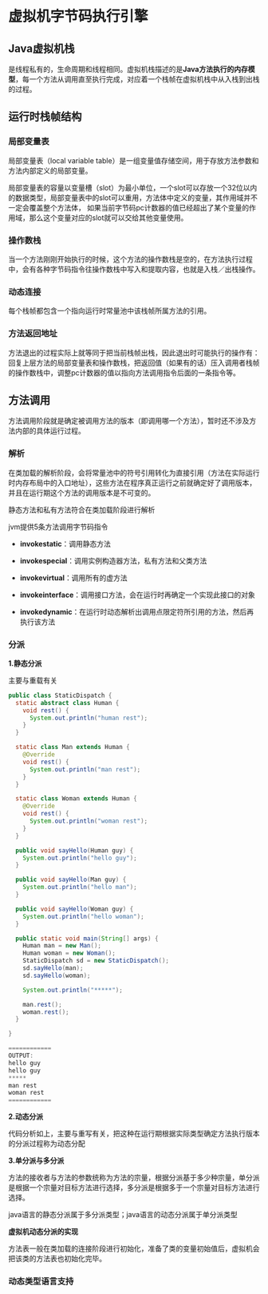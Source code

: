 # 虚拟机字节码执行引擎

## Java虚拟机栈
是线程私有的，生命周期和线程相同。虚拟机栈描述的是**Java方法执行的内存模型**，每一个方法从调用直至执行完成，对应着一个栈帧在虚拟机栈中从入栈到出栈的过程。

## 运行时栈帧结构

### 局部变量表
局部变量表（local variable table）是一组变量值存储空间，用于存放方法参数和方法内部定义的局部变量。

局部变量表的容量以变量槽（slot）为最小单位，一个slot可以存放一个32位以内的数据类型，局部变量表中的slot可以重用，方法体中定义的变量，其作用域并不一定会覆盖整个方法体，
如果当前字节码pc计数器的值已经超出了某个变量的作用域，那么这个变量对应的slot就可以交给其他变量使用。

### 操作数栈
当一个方法刚刚开始执行的时候，这个方法的操作数栈是空的，在方法执行过程中，会有各种字节码指令往操作数栈中写入和提取内容，也就是入栈／出栈操作。

### 动态连接
每个栈帧都包含一个指向运行时常量池中该栈帧所属方法的引用。

### 方法返回地址
方法退出的过程实际上就等同于把当前栈帧出栈，因此退出时可能执行的操作有：回复上层方法的局部变量表和操作数栈，把返回值（如果有的话）压入调用者栈帧的操作数栈中，调整pc计数器的值以指向方法调用指令后面的一条指令等。

## 方法调用
方法调用阶段就是确定被调用方法的版本（即调用哪一个方法），暂时还不涉及方法内部的具体运行过程。

### 解析
在类加载的解析阶段，会将常量池中的符号引用转化为直接引用（方法在实际运行时内存布局中的入口地址），这些方法在程序真正运行之前就确定好了调用版本，并且在运行期这个方法的调用版本是不可变的。

静态方法和私有方法符合在类加载阶段进行解析

jvm提供5条方法调用字节码指令

- **invokestatic**：调用静态方法

- **invokespecial**：调用实例构造器<init>方法，私有方法和父类方法

- **invokevirtual**：调用所有的虚方法

- **invokeinterface**：调用接口方法，会在运行时再确定一个实现此接口的对象

- **invokedynamic**：在运行时动态解析出调用点限定符所引用的方法，然后再执行该方法

### 分派
**1.静态分派**

主要与重载有关
```java
public class StaticDispatch {
  static abstract class Human {
    void rest() {
      System.out.println("human rest");
    }
  }

  static class Man extends Human {
    @Override
    void rest() {
      System.out.println("man rest");
    }
  }

  static class Woman extends Human {
    @Override
    void rest() {
      System.out.println("woman rest");
    }
  }

  public void sayHello(Human guy) {
    System.out.println("hello guy");
  }

  public void sayHello(Man guy) {
    System.out.println("hello man");
  }

  public void sayHello(Woman guy) {
    System.out.println("hello woman");
  }

  public static void main(String[] args) {
    Human man = new Man();
    Human woman = new Woman();
    StaticDispatch sd = new StaticDispatch();
    sd.sayHello(man);
    sd.sayHello(woman);

    System.out.println("*****");

    man.rest();
    woman.rest();
  }

}

============
OUTPUT:
hello guy
hello guy
*****
man rest
woman rest
============
```

**2.动态分派**

代码分析如上，主要与重写有关，把这种在运行期根据实际类型确定方法执行版本的分派过程称为动态分配

**3.单分派与多分派**

方法的接收者与方法的参数统称为方法的宗量，根据分派基于多少种宗量，单分派是根据一个宗量对目标方法进行选择，多分派是根据多于一个宗量对目标方法进行选择。

java语言的静态分派属于多分派类型；java语言的动态分派属于单分派类型

**虚拟机动态分派的实现**

方法表一般在类加载的连接阶段进行初始化，准备了类的变量初始值后，虚拟机会把该类的方法表也初始化完毕。

### 动态类型语言支持
